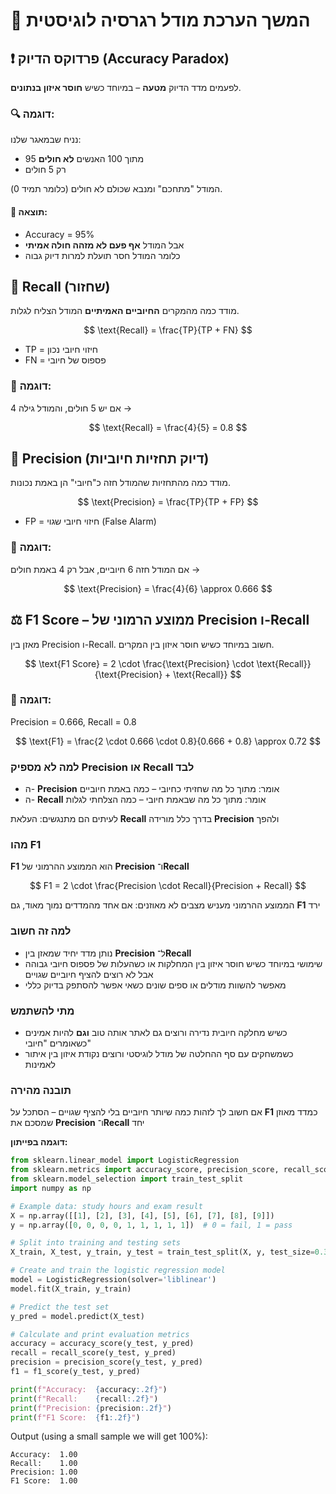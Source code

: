 # 🎯 המשך הערכת מודל רגרסיה לוגיסטית

## ❗ פרדוקס הדיוק (Accuracy Paradox)

לפעמים מדד הדיוק **מטעה** – במיוחד כשיש **חוסר איזון בנתונים**.

### 🔍 דוגמה:
נניח שבמאגר שלנו:
- 95 מתוך 100 האנשים **לא חולים**
- רק 5 חולים

המודל "מתחכם" ומנבא שכולם לא חולים (כלומר תמיד 0).

#### 🎯 תוצאה:
- Accuracy = 95%
- אבל המודל **אף פעם לא מזהה חולה אמיתי**
- כלומר המודל חסר תועלת למרות דיוק גבוה

## 📢 Recall (שחזור)

מודד כמה מהמקרים **החיוביים האמיתיים** המודל הצליח לגלות.

$$
\text{Recall} = \frac{TP}{TP + FN}
$$

- TP = חיזוי חיובי נכון  
- FN = פספוס של חיובי

### 🧠 דוגמה:
אם יש 5 חולים, והמודל גילה 4 →  

$$
\text{Recall} = \frac{4}{5} = 0.8
$$

## 🎯 Precision (דיוק תחזיות חיוביות)

מודד כמה מהתחזיות שהמודל חזה כ"חיובי" הן באמת נכונות.

$$
\text{Precision} = \frac{TP}{TP + FP}
$$

- FP = חיזוי חיובי שגוי (False Alarm)

### 🧠 דוגמה:
אם המודל חזה 6 חיוביים, אבל רק 4 באמת חולים →  

$$
\text{Precision} = \frac{4}{6} \approx 0.666
$$

## ⚖️ F1 Score – ממוצע הרמוני של Precision ו-Recall

מאזן בין Precision ו-Recall. חשוב במיוחד כשיש חוסר איזון בין המקרים.

$$
\text{F1 Score} = 2 \cdot \frac{\text{Precision} \cdot \text{Recall}}{\text{Precision} + \text{Recall}}
$$

### 🧠 דוגמה:
Precision = 0.666, Recall = 0.8

$$
\text{F1} = \frac{2 \cdot 0.666 \cdot 0.8}{0.666 + 0.8} \approx 0.72
$$

### למה לא מספיק **Precision** או **Recall** לבד

* ה- **Precision** אומר: מתוך כל מה שחזיתי כחיובי – כמה באמת חיוביים
* ה- **Recall** אומר: מתוך כל מה שבאמת חיובי – כמה הצלחתי לגלות

לעיתים הם מתנגשים: העלאת **Recall** בדרך כלל מורידה **Precision** ולהפך

### מהו **F1**

**F1** הוא הממוצע ההרמוני של **Precision** ו־**Recall**

$$
F1 = 2 \cdot \frac{Precision \cdot Recall}{Precision + Recall}
$$

הממוצע ההרמוני מעניש מצבים לא מאוזנים: אם אחד מהמדדים נמוך מאוד, גם **F1** ירד

### למה זה חשוב

* נותן מדד יחיד שמאזן בין **Precision** ל־**Recall**
* שימושי במיוחד כשיש חוסר איזון בין המחלקות או כשהעלות של פספוס חיובי גבוהה אבל לא רוצים להציף חיוביים שגויים
* מאפשר להשוות מודלים או ספים שונים כשאי אפשר להסתפק בדיוק כללי

### מתי להשתמש

* כשיש מחלקה חיובית נדירה ורוצים גם לאתר אותה טוב **וגם** להיות אמינים כשאומרים "חיובי"
* כשמשחקים עם סף ההחלטה של מודל לוגיסטי ורוצים נקודת איזון בין איתור לאמינות

### תובנה מהירה

אם חשוב לך לזהות כמה שיותר חיוביים בלי להציף שגויים – הסתכל על **F1** כמדד מאוזן שמסכם את **Precision** ו־**Recall** יחד

**דוגמה בפייתון:**

```python
from sklearn.linear_model import LogisticRegression
from sklearn.metrics import accuracy_score, precision_score, recall_score, f1_score
from sklearn.model_selection import train_test_split
import numpy as np

# Example data: study hours and exam result
X = np.array([[1], [2], [3], [4], [5], [6], [7], [8], [9]])
y = np.array([0, 0, 0, 0, 1, 1, 1, 1, 1])  # 0 = fail, 1 = pass

# Split into training and testing sets
X_train, X_test, y_train, y_test = train_test_split(X, y, test_size=0.3, random_state=42)

# Create and train the logistic regression model
model = LogisticRegression(solver='liblinear')
model.fit(X_train, y_train)

# Predict the test set
y_pred = model.predict(X_test)

# Calculate and print evaluation metrics
accuracy = accuracy_score(y_test, y_pred)
recall = recall_score(y_test, y_pred)
precision = precision_score(y_test, y_pred)
f1 = f1_score(y_test, y_pred)

print(f"Accuracy:  {accuracy:.2f}")
print(f"Recall:    {recall:.2f}")
print(f"Precision: {precision:.2f}")
print(f"F1 Score:  {f1:.2f}")
```

Output (using a small sample we will get 100%):

```
Accuracy:  1.00
Recall:    1.00
Precision: 1.00
F1 Score:  1.00
```
